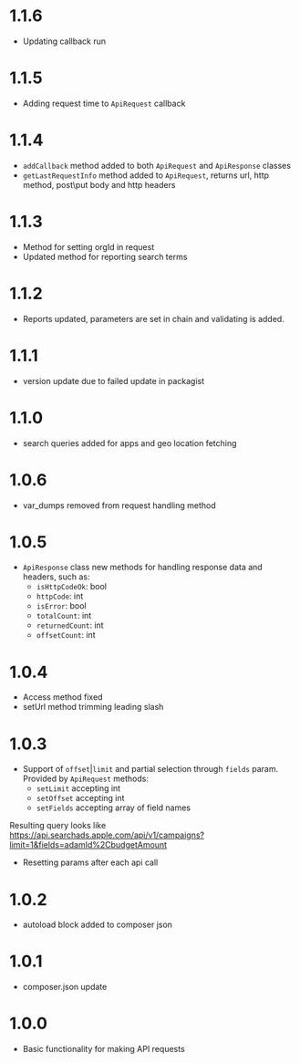 # 1.1.6 
 - Updating callback run

# 1.1.5
 - Adding request time to `ApiRequest` callback

# 1.1.4
 - `addCallback` method added to both `ApiRequest` and `ApiResponse` classes
 - `getLastRequestInfo` method added to `ApiRequest`, returns url, http method, post\put body and http headers

# 1.1.3
 - Method for setting orgId in request
 - Updated method for reporting search terms

# 1.1.2
 - Reports updated, parameters are set in chain and validating is added.

# 1.1.1
 - version update due to failed update in packagist

# 1.1.0
 - search queries added for apps and geo location fetching

# 1.0.6
 - var_dumps removed from request handling method

# 1.0.5

 - `ApiResponse` class new methods for handling response data and headers, such as:
    - `isHttpCodeOk`: bool
    - `httpCode`: int
    - `isError`: bool
    - `totalCount`: int
    - `returnedCount`: int
    - `offsetCount`: int

# 1.0.4
 - Access method fixed
 - setUrl method trimming leading slash

# 1.0.3
 - Support of `offset`|`limit` and partial selection through `fields` param.
 Provided by `ApiRequest` methods:
      - `setLimit` accepting int
      - `setOffset` accepting int
      - `setFields` accepting array of field names
  
 Resulting query looks like https://api.searchads.apple.com/api/v1/campaigns?limit=1&fields=adamId%2CbudgetAmount
 
 - Resetting params after each api call

# 1.0.2
 - autoload block added to composer json

# 1.0.1
 - composer.json update

# 1.0.0

 - Basic functionality for making API requests